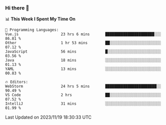 ### Hi there 👋

<!--
**asdf12303116/asdf12303116** is a ✨ _special_ ✨ repository because its `README.md` (this file) appears on your GitHub profile.

Here are some ideas to get you started:

- 🔭 I’m currently working on ...
- 🌱 I’m currently learning ...
- 👯 I’m looking to collaborate on ...
- 🤔 I’m looking for help with ...
- 💬 Ask me about ...
- 📫 How to reach me: ...
- 😄 Pronouns: ...
- ⚡ Fun fact: ...
-->

<!--START_SECTION:waka-->
📊 **This Week I Spent My Time On** 

```text
💬 Programming Languages: 
Vue.js                   23 hrs 6 mins       ██████████████████████░░░   86.81 % 
Other                    1 hr 53 mins        ██░░░░░░░░░░░░░░░░░░░░░░░   07.12 % 
JavaScript               56 mins             █░░░░░░░░░░░░░░░░░░░░░░░░   03.56 % 
Java                     18 mins             ░░░░░░░░░░░░░░░░░░░░░░░░░   01.13 % 
YAML                     13 mins             ░░░░░░░░░░░░░░░░░░░░░░░░░   00.83 % 

🔥 Editors: 
WebStorm                 24 hrs 5 mins       ███████████████████████░░   90.49 % 
VS Code                  2 hrs               ██░░░░░░░░░░░░░░░░░░░░░░░   07.52 % 
IntelliJ                 31 mins             ░░░░░░░░░░░░░░░░░░░░░░░░░   01.99 % 
```


 Last Updated on 2023/11/19 18:30:33 UTC
<!--END_SECTION:waka-->
